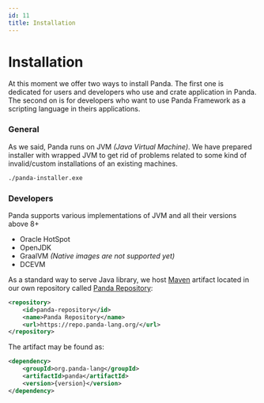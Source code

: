```yaml
---
id: 11
title: Installation
---
```


# Installation
At this moment we offer two ways to install Panda. The first one is dedicated for users and developers who use and crate application in Panda. The second on is for developers who want to use Panda Framework as a scripting language in theirs applications.

### General
As we said, Panda runs on JVM *(Java Virtual Machine)*. We have prepared installer with wrapped JVM to get rid of problems related to some kind of invalid/custom installations of an existing machines.

```bash
./panda-installer.exe
```

### Developers
Panda supports various implementations of JVM and all their versions above 8+
* Oracle HotSpot 
* OpenJDK
* GraalVM *(Native images are not supported yet)*
* DCEVM

As a standard way to serve Java library, we host [Maven](https://maven.apache.org/what-is-maven.html) artifact located in our own repository called [Panda Repository](https://repo.panda-lang.org/): 

```xml
<repository>
    <id>panda-repository</id>
    <name>Panda Repository</name>
    <url>https://repo.panda-lang.org/</url>
</repository>
```

The artifact may be found as:

```xml
<dependency>
    <groupId>org.panda-lang</groupId>
    <artifactId>panda</artifactId>
    <version>{version}</version>
</dependency>
```